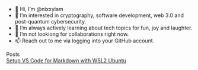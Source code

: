 - 👋 Hi, I’m @nixxyiam
- 👀 I’m interested in cryptography, software development, web 3.0 and post-quantum cybersecurity.
- 🌱 I’m always actively learning about tech topics for fun, joy and laughter.
- 💞️ I’m not lookiong for collaborations right now.
- 📫 Reach out to me via logging into your GitHub account.

Posts  
[Setup VS Code for Markdown with WSL2 Ubuntu](vscode-wsl-ubuntu.md)


<!---
nixxyiam/nixxyiam is a ✨ special ✨ repository because its `README.md` (this file) appears on your GitHub profile.
You can click the Preview link to take a look at your changes.
--->


